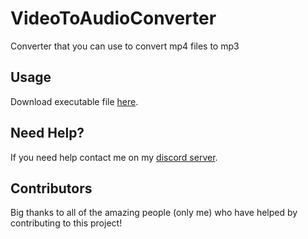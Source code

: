 # VideoToAudioConverter
Converter that you can use to convert mp4 files to mp3

## Usage 
Download executable file [here]().

## Need Help?

If you need help contact me on my [discord server](https://discord.gg/xgET5epJE6).

## Contributors

Big thanks to all of the amazing people (only me) who have helped by contributing to this project!
